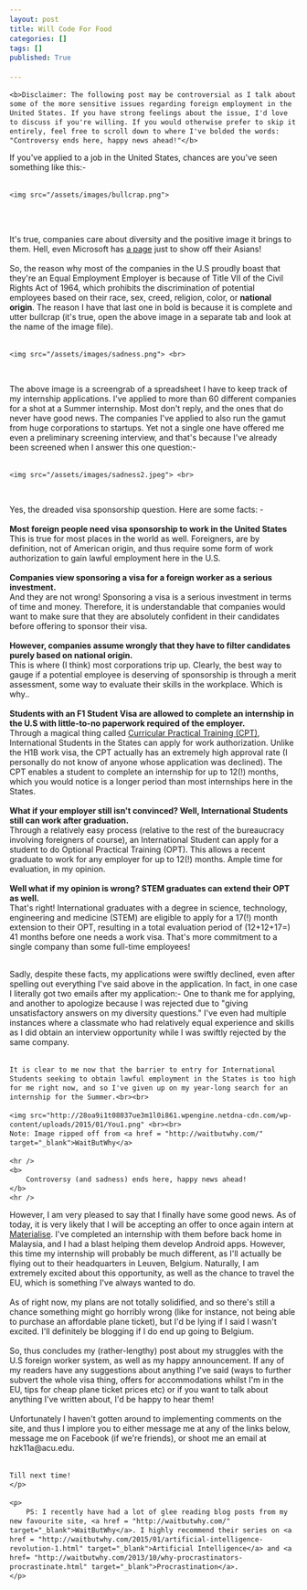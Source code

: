 ```yaml
---
layout: post
title: Will Code For Food
categories: []
tags: []
published: True

---
```


	<b>Disclaimer: The following post may be controversial as I talk about some of the more sensitive issues regarding foreign employment in the United States. If you have strong feelings about the issue, I'd love to discuss if you're willing. If you would otherwise prefer to skip it entirely, feel free to scroll down to where I've bolded the words: "Controversy ends here, happy news ahead!"</b>
<p>
	If you've applied to a job in the United States, chances are you've seen something like this:- <br><br>
</p>

	<img src="/assets/images/bullcrap.png">
<br>
<br>
<p>
	It's true, companies care about diversity and the positive image it brings to them. Hell, even Microsoft has <a href="http://www.microsoft.com/en-us/diversity/inside-microsoft/asians-at-microsoft/default.aspx#fbid=zhbTqGJ98Qj" target="_blank">a page</a> just to show off their Asians! <br><br>
	So, the reason why most of the companies in the U.S proudly boast that they're an Equal Employment Employer is because of Title VII of the Civil Rights Act of 1964, which prohibits the discrimination of potential employees based on their  race, sex, creed, religion, color, or <b>national origin</b>. The reason I have that last one in bold is because it is complete and utter bullcrap (it's true, open the above image in a separate tab and look at the name of the image file).<br>
	<br>
</p>

	<img src="/assets/images/sadness.png"> <br>

<br>
<p>
	The above image is a screengrab of a spreadsheet I have to keep track of my internship applications. I've applied to more than 60 different companies for a shot at a Summer internship. Most don't reply, and the ones that do never have good news. The companies I've applied to also run the gamut from huge corporations to startups. Yet not a single one have offered me even a preliminary screening interview, and that's because I've already been screened when I answer this one question:- <br> <br>
	</p>

	<img src="/assets/images/sadness2.jpeg"> <br>

<br>
<p>
	Yes, the dreaded visa sponsorship question. Here are some facts: - <br> <br>
	<b>Most foreign people need visa sponsorship to work in the United States</b><br>
	This is true for most places in the world as well. Foreigners, are by definition, not of American origin, and thus require some form of work authorization to gain lawful employment here in the U.S.<br><br>
	<b>Companies view sponsoring a visa for a foreign worker as a serious investment.</b><br>
	And they are not wrong! Sponsoring a visa is a serious investment in terms of time and money. Therefore, it is understandable that companies would want to make sure that they are absolutely confident in their candidates before offering to sponsor their visa.<br><br>
	<b>However, companies assume wrongly that they have to filter candidates purely based on national origin.</b><br>
	This is where (I think) most corporations trip up. Clearly, the best way to gauge if a potential employee is deserving of sponsorship is through a merit assessment, some way to evaluate their skills in the workplace. Which is why..<br><br>
	<b>Students with an F1 Student Visa are allowed to complete an internship in the U.S with little-to-no paperwork required of the employer.</b><br>
	Through a magical thing called <a href ="http://www.visaservices.duke.edu/F1_CPT.html" target="_blank">Curricular Practical Training (CPT)</a>, International Students in the States can apply for work authorization. Unlike the H1B work visa, the CPT actually has an extremely high approval rate (I personally do not know of anyone whose application was declined). The CPT enables a student to complete an internship for up to 12(!) months, which you would notice is a longer period than most internships here in the States.<br><br>
	<b>What if your employer still isn't convinced? Well, International Students still can work after graduation.</b><br>
	Through a relatively easy process (relative to the rest of the bureaucracy involving foreigners of course), an International Student can apply for a student to do Optional Practical Training (OPT). This allows a recent graduate to work for any employer for up to 12(!) months. Ample time for evaluation, in my opinion.<br><br>
	<b>Well what if my opinion is wrong? STEM graduates can extend their OPT as well.</b><br>
	That's right! International graduates with a degree in science, technology, engineering and medicine (STEM) are eligible to apply for a 17(!) month extension to their OPT, resulting in a total evaluation period of (12+12+17=) 41 months before one needs a work visa. That's more commitment to a single company than some full-time employees!
	<br><br>
</p>

<p>
	Sadly, despite these facts, my applications were swiftly declined, even after spelling out everything I've said above in the application. In fact, in one case I literally got two emails after my application:- One to thank me for applying, and another to apologize because I was rejected due to "giving unsatisfactory answers on my diversity questions." I've even had multiple instances where a classmate who had relatively equal experience and skills as I did obtain an interview opportunity while I was swiftly rejected by the same company.<br><br>

	It is clear to me now that the barrier to entry for International Students seeking to obtain lawful employment in the States is too high for me right now, and so I've given up on my year-long search for an internship for the Summer.<br><br>

	<img src="http://28oa9i1t08037ue3m1l0i861.wpengine.netdna-cdn.com/wp-content/uploads/2015/01/You1.png" <br><br> 
	Note: Image ripped off from <a href = "http://waitbutwhy.com/" target="_blank">WaitButWhy</a>

	<hr />
	<b>
		Controversy (and sadness) ends here, happy news ahead!
	</b>
	<hr />
</p>

<p>
	However, I am very pleased to say that I finally have some good news. As of today, it is very likely that I will be accepting an offer to once again intern at <a href= "http://materialise.com/">Materialise</a>. I've completed an internship with them before back home in Malaysia, and I had a blast helping them develop Android apps. However, this time my internship will probably be much different, as I'll actually be flying out to their headquarters in Leuven, Belgium. Naturally, I am extremely excited about this opportunity, as well as the chance to travel the EU, which is something I've always wanted to do. <br><br>
	As of right now, my plans are not totally solidified, and so there's still a chance something might go horribly wrong (like for instance, not being able to purchase an affordable plane ticket), but I'd be lying if I said I wasn't excited. I'll definitely be blogging if I do end up going to Belgium.<br><br>
	So, thus concludes my (rather-lengthy) post about my struggles with the U.S foreign worker system, as well as my happy announcement. If any of my readers have any suggestions about anything I've said (ways to further subvert the whole visa thing, offers for accommodations whilst I'm in the EU, tips for cheap plane ticket prices etc) or if you want to talk about anything I've written about, I'd be happy to hear them! <br><br>
	Unfortunately I haven't gotten around to implementing comments on the site, and thus I implore you to either message me at any of the links below, message me on Facebook (if we're friends), or shoot me an email at hzk11a@acu.edu.<br><br>

	Till next time!
	</p>

	<p>
		PS: I recently have had a lot of glee reading blog posts from my new favourite site, <a href = "http://waitbutwhy.com/" target="_blank">WaitButWhy</a>. I highly recommend their series on <a href = "http://waitbutwhy.com/2015/01/artificial-intelligence-revolution-1.html" target="_blank">Artificial Intelligence</a> and <a href= "http://waitbutwhy.com/2013/10/why-procrastinators-procrastinate.html" target="_blank">Procrastination</a>.
	</p>